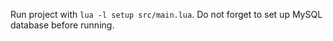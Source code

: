 Run project with <code>lua -l setup src/main.lua</code>.
Do not forget to set up MySQL database before running.
